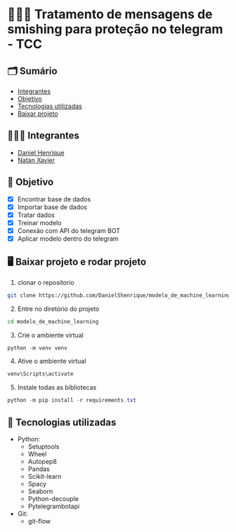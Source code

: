 # 👨🏽‍🎓 Tratamento de mensagens de smishing para proteção no telegram - TCC

## 🗂️ Sumário
- <a href="#🧑🏽‍💼-integrantes">Integrantes</a>
- <a href="#📌-objetivo">Objetivo</a>
- <a href="#📑-tecnologias-utilizadas">Tecnologias utilizadas</a>
- <a href="#🖥️-baixar-projeto-e-rodar-projeto">Baixar projeto</a>

## 🧑🏽‍💼 Integrantes
- <a href="https://github.com/DanielShenrique">Daniel Henrique<a>
- <a href="https://github.com/natan-xav2019">Natan Xavier<a>

## 📌 Objetivo
- [x] Encontrar base de dados
- [x] Importar base de dados
- [x] Tratar dados
- [x] Treinar modelo
- [x] Conexão com API do telegram BOT
- [x] Aplicar modelo dentro do telegram

## 🖥️ Baixar projeto e rodar projeto
1. clonar o repositorio
```bash
git clone https://github.com/DanielShenrique/modelo_de_machine_learning.git
```
2. Entre no diretório do projeto
```bash
cd modelo_de_machine_learning
```
3. Crie o ambiente virtual
```powershell
python -m venv venv
```
4. Ative o ambiente virtual
```powershell
venv\Scripts\activate
```
5. Instale todas as bibliotecas
```powershell
python -m pip install -r requirements.txt
```
>
## 📑 Tecnologias utilizadas

- Python:
    - Setuptools
    - Wheel
    - Autopep8
    - Pandas
    - Scikit-learn
    - Spacy
    - Seaborn
    - Python-decouple 
    - Pytelegrambotapi
- Git:
    - git-flow
